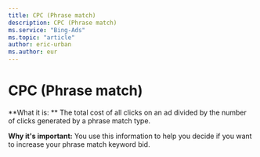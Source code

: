 ```yaml
---
title: CPC (Phrase match)
description: CPC (Phrase match)
ms.service: "Bing-Ads"
ms.topic: "article"
author: eric-urban
ms.author: eur
---
```


# CPC (Phrase match)

**What it is: ** The total cost of all clicks on an ad divided by the number of clicks generated by a phrase match type.

**Why it's important:** You use this information to help you decide if you want to increase your phrase match keyword bid.


